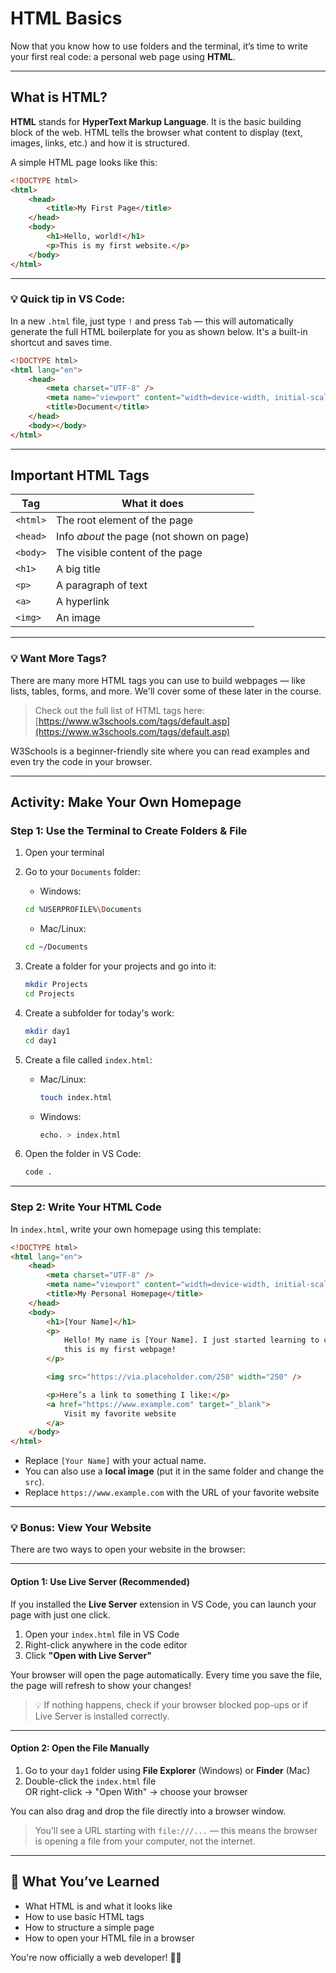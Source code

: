 # HTML Basics

Now that you know how to use folders and the terminal, it’s time to write your first real code: a personal web page using **HTML**.

---

## What is HTML?

**HTML** stands for **HyperText Markup Language**. It is the basic building block of the web. HTML tells the browser what content to display (text, images, links, etc.) and how it is structured.

A simple HTML page looks like this:

```html
<!DOCTYPE html>
<html>
    <head>
        <title>My First Page</title>
    </head>
    <body>
        <h1>Hello, world!</h1>
        <p>This is my first website.</p>
    </body>
</html>
```

---

### 💡 Quick tip in VS Code:

In a new `.html` file, just type `!` and press `Tab` — this will automatically generate the full HTML boilerplate for you as shown below. It's a built-in shortcut and saves time.

```html
<!DOCTYPE html>
<html lang="en">
    <head>
        <meta charset="UTF-8" />
        <meta name="viewport" content="width=device-width, initial-scale=1.0" />
        <title>Document</title>
    </head>
    <body></body>
</html>
```

---

## Important HTML Tags

| Tag      | What it does                              |
| -------- | ----------------------------------------- |
| `<html>` | The root element of the page              |
| `<head>` | Info _about_ the page (not shown on page) |
| `<body>` | The visible content of the page           |
| `<h1>`   | A big title                               |
| `<p>`    | A paragraph of text                       |
| `<a>`    | A hyperlink                               |
| `<img>`  | An image                                  |

---

### 💡 Want More Tags?

There are many more HTML tags you can use to build webpages — like lists, tables, forms, and more. We'll cover some of these later in the course.

> Check out the full list of HTML tags here:  
> [https://www.w3schools.com/tags/default.asp](https://www.w3schools.com/tags/default.asp)

W3Schools is a beginner-friendly site where you can read examples and even try the code in your browser.

---

## Activity: Make Your Own Homepage

### Step 1: Use the Terminal to Create Folders & File

1. Open your terminal
2. Go to your `Documents` folder:

    - Windows:

    ```bash
    cd %USERPROFILE%\Documents
    ```

    - Mac/Linux:

    ```bash
    cd ~/Documents
    ```

3. Create a folder for your projects and go into it:

    ```bash
    mkdir Projects
    cd Projects
    ```

4. Create a subfolder for today's work:

    ```bash
    mkdir day1
    cd day1
    ```

5. Create a file called `index.html`:

    - Mac/Linux:

        ```bash
        touch index.html
        ```

    - Windows:

        ```bash
        echo. > index.html
        ```

6. Open the folder in VS Code:

    ```bash
    code .
    ```

---

### Step 2: Write Your HTML Code

In `index.html`, write your own homepage using this template:

```html
<!DOCTYPE html>
<html lang="en">
    <head>
        <meta charset="UTF-8" />
        <meta name="viewport" content="width=device-width, initial-scale=1.0" />
        <title>My Personal Homepage</title>
    </head>
    <body>
        <h1>[Your Name]</h1>
        <p>
            Hello! My name is [Your Name]. I just started learning to code and
            this is my first webpage!
        </p>

        <img src="https://via.placeholder.com/250" width="250" />

        <p>Here’s a link to something I like:</p>
        <a href="https://www.example.com" target="_blank">
            Visit my favorite website
        </a>
    </body>
</html>
```

-   Replace `[Your Name]` with your actual name.
-   You can also use a **local image** (put it in the same folder and change the `src`).
-   Replace `https://www.example.com` with the URL of your favorite website

---

### 💡 Bonus: View Your Website

There are two ways to open your website in the browser:

---

#### Option 1: Use Live Server (Recommended)

If you installed the **Live Server** extension in VS Code, you can launch your page with just one click.

1. Open your `index.html` file in VS Code
2. Right-click anywhere in the code editor
3. Click **"Open with Live Server"**

Your browser will open the page automatically. Every time you save the file, the page will refresh to show your changes!

> 💡 If nothing happens, check if your browser blocked pop-ups or if Live Server is installed correctly.

---

#### Option 2: Open the File Manually

1. Go to your `day1` folder using **File Explorer** (Windows) or **Finder** (Mac)
2. Double-click the `index.html` file  
   OR right-click → "Open With" → choose your browser

You can also drag and drop the file directly into a browser window.

> You’ll see a URL starting with `file:///...` — this means the browser is opening a file from your computer, not the internet.

---

## 🎉 What You’ve Learned

-   What HTML is and what it looks like
-   How to use basic HTML tags
-   How to structure a simple page
-   How to open your HTML file in a browser

You're now officially a web developer! 🧑‍💻
